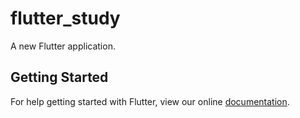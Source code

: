 # flutter_study

A new Flutter application.

## Getting Started

For help getting started with Flutter, view our online
[documentation](https://flutter.io/).
